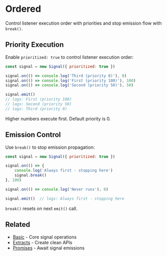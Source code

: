 # Ordered

Control listener execution order with priorities and stop emission flow with `break()`.

## Priority Execution

Enable `prioritized: true` to control listener execution order:

```javascript
const signal = new Signal({ prioritized: true })

signal.on(() => console.log('Third (priority 0)'), 0)
signal.on(() => console.log('First (priority 100)'), 100)
signal.on(() => console.log('Second (priority 50)'), 50)

signal.emit()
// logs: First (priority 100)
// logs: Second (priority 50)  
// logs: Third (priority 0)
```

Higher numbers execute first. Default priority is 0.

## Emission Control

Use `break()` to stop emission propagation:

```javascript
const signal = new Signal({ prioritized: true })

signal.on(() => {
    console.log('Always first - stopping here')
    signal.break()
}, 100)

signal.on(() => console.log('Never runs'), 0)

signal.emit()  // logs: Always first - stopping here
```

`break()` resets on next `emit()` call.

## Related

- [Basic](./a-signal.basic.md) - Core signal operations
- [Extracts](./a-signal.extracts.md) - Create clean APIs
- [Promises](./a-signal.promises.md) - Await signal emissions